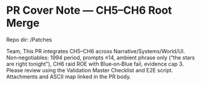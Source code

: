 # PR Cover Note — CH5–CH6 Root Merge
Repo dir: /Patches

Team,
This PR integrates CH5–CH6 across Narrative/Systems/World/UI. Non‑negotiables: 1994 period, prompts ≤14, ambient phrase only (“the stars are right tonight”), CH6 raid ROE with Blue‑on‑Blue fail, evidence cap 3. Please review using the Validation Master Checklist and E2E script. Attachments and ASCII map linked in the PR body.
